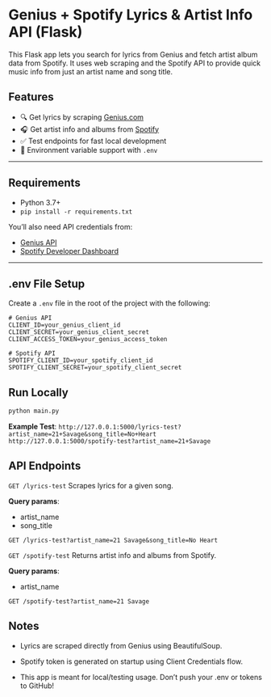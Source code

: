 # Genius + Spotify Lyrics & Artist Info API (Flask)

This Flask app lets you search for lyrics from Genius and fetch artist album data from Spotify. It uses web scraping and the Spotify API to provide quick music info from just an artist name and song title.

## Features

- 🔍 Get lyrics by scraping [Genius.com](https://genius.com)
- 🎧 Get artist info and albums from [Spotify](https://spotify.com)
- ✅ Test endpoints for fast local development
- 🌱 Environment variable support with `.env`

---

## Requirements

- Python 3.7+
- `pip install -r requirements.txt`

You’ll also need API credentials from:
- [Genius API](https://genius.com/developers)
- [Spotify Developer Dashboard](https://developer.spotify.com/dashboard/)

---

## .env File Setup

Create a `.env` file in the root of the project with the following:

```env
# Genius API
CLIENT_ID=your_genius_client_id
CLIENT_SECRET=your_genius_client_secret
CLIENT_ACCESS_TOKEN=your_genius_access_token

# Spotify API
SPOTIFY_CLIENT_ID=your_spotify_client_id
SPOTIFY_CLIENT_SECRET=your_spotify_client_secret
```

## Run Locally
```sh
python main.py
```

**Example Test**:
`http://127.0.0.1:5000/lyrics-test?artist_name=21+Savage&song_title=No+Heart`
`http://127.0.0.1:5000/spotify-test?artist_name=21+Savage`

## API Endpoints
`GET /lyrics-test`
Scrapes lyrics for a given song.

**Query params**:

- artist_name
- song_title

```http
GET /lyrics-test?artist_name=21 Savage&song_title=No Heart
```

`GET /spotify-test`
Returns artist info and albums from Spotify.

**Query params**:

- artist_name

```http
GET /spotify-test?artist_name=21 Savage
```

## Notes
- Lyrics are scraped directly from Genius using BeautifulSoup.

- Spotify token is generated on startup using Client Credentials flow.

- This app is meant for local/testing usage. Don’t push your .env or tokens to GitHub!

